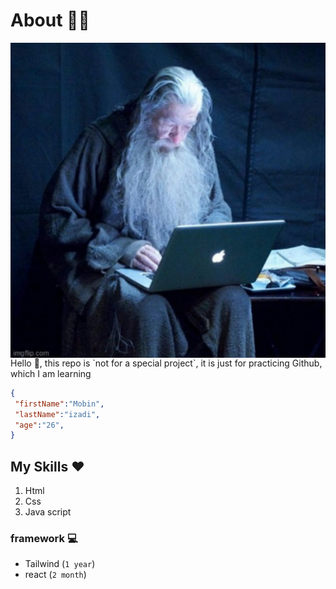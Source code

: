 # About 👨‍💻
<div style="display:flex;justify-content: center;
">
<img src="images/avatar.jpg">
</div>
Hello 👋, this repo is `not for a special project`, it is just for practicing Github, which I am learning

```json
{
 "firstName":"Mobin",
 "lastName":"izadi",
 "age":"26",
}

```

## My Skills ❤️

1. Html
2. Css
3. Java script

### framework 💻
- Tailwind (`1 year`)
- react (`2 month`)

